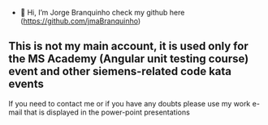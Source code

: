 - 👋 Hi, I’m Jorge Branquinho check my github here (https://github.com/jmaBranquinho)

## This is not my main account, it is used only for the MS Academy (Angular unit testing course) event and other siemens-related code kata events
If you need to contact me or if you have any doubts please use my work e-mail that is displayed in the power-point presentations
